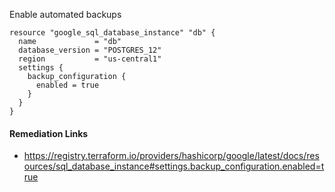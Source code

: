 
Enable automated backups

```hcl
resource "google_sql_database_instance" "db" {
  name             = "db"
  database_version = "POSTGRES_12"
  region           = "us-central1"
  settings {
    backup_configuration {
      enabled = true
    }
  }
}
```

#### Remediation Links
 - https://registry.terraform.io/providers/hashicorp/google/latest/docs/resources/sql_database_instance#settings.backup_configuration.enabled=true
        